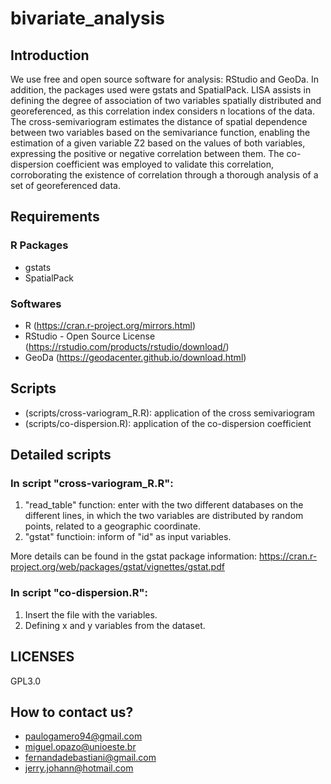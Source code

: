 # bivariate_analysis

## Introduction

We use free and open source software for analysis: RStudio and GeoDa. In addition, the packages used were gstats and SpatialPack. LISA assists in defining the degree of association of two variables spatially distributed and georeferenced, as this correlation index considers n locations of the data. The cross-semivariogram estimates the distance of spatial dependence between two variables based on the semivariance function, enabling the estimation of a given variable Z2 based on the values of both variables, expressing the positive or negative correlation between them. The co-dispersion coefficient was employed to validate this correlation, corroborating the existence of correlation through a thorough analysis of a set of georeferenced data.

## Requirements

### R Packages
* gstats
* SpatialPack

### Softwares
* R (https://cran.r-project.org/mirrors.html)
* RStudio - Open Source License (https://rstudio.com/products/rstudio/download/)
* GeoDa (https://geodacenter.github.io/download.html)

## Scripts
* (scripts/cross-variogram_R.R): application of the cross semivariogram
* (scripts/co-dispersion.R): application of the co-dispersion coefficient

## Detailed scripts

### In script "cross-variogram_R.R":
1. "read_table" function: enter with the two different databases on the different lines, in which the two variables are distributed by random points, related to a geographic coordinate.
2. "gstat" functioin: inform of "id" as input variables.

More details can be found in the gstat package information: https://cran.r-project.org/web/packages/gstat/vignettes/gstat.pdf

### In script "co-dispersion.R":
1. Insert the file with the variables.
2. Defining x and y variables from the dataset.

## LICENSES
GPL3.0

## How to contact us?
* paulogamero94@gmail.com
* miguel.opazo@unioeste.br
* fernandadebastiani@gmail.com
* jerry.johann@hotmail.com
